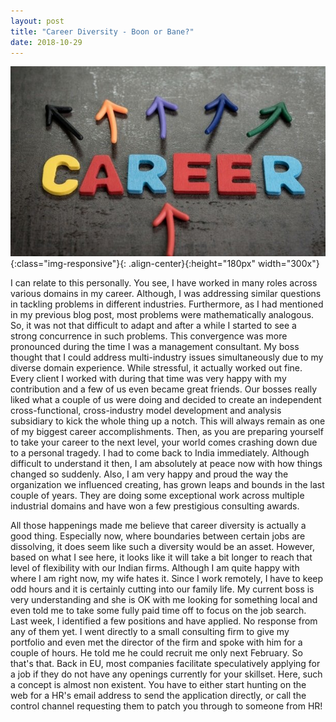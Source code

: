 ```yaml
---
layout: post
title: "Career Diversity - Boon or Bane?"
date: 2018-10-29
---
```

![Diverse](/assets/images/article-emba-career-paths-are-becoming-more-diverse-615x370.jpg){:class="img-responsive"}{: .align-center}{:height="180px" width="300x"}

I can relate to this personally. You see, I have worked in many roles across various domains in my career. Although, I was addressing similar questions in tackling problems in different industries. Furthermore, as I had mentioned in my previous blog post, most problems were mathematically analogous. So, it was not that difficult to adapt and after a while I started to see a strong concurrence in such problems. This convergence was more pronounced during the time I was a management consultant. My boss thought that I could address multi-industry issues simultaneously due to my diverse domain experience. While stressful, it actually worked out fine. Every client I worked with during that time was very happy with my contribution and a few of us even became great friends. Our bosses really liked what a couple of us were doing and decided to create an independent cross-functional, cross-industry model development and analysis subsidiary to kick the whole thing up a notch. This will always remain as one of my biggest career accomplishments. Then, as you are preparing yourself to take your career to the next level, your world comes crashing down due to a personal tragedy. I had to come back to India immediately. Although difficult to understand it then, I am absolutely at peace now with how things changed so suddenly. Also, I am very happy and proud the way the organization we influenced creating, has grown leaps and bounds in the last couple of years. They are doing some exceptional work across multiple industrial domains and have won a few prestigious consulting awards.   

All those happenings made me believe that career diversity is actually a good thing. Especially now, where boundaries between certain jobs are dissolving, it does seem like such a diversity would be an asset. However, based on what I see here, it looks like it will take a bit longer to reach that level of flexibility with our Indian firms. Although I am quite happy with where I am right now, my wife hates it. Since I work remotely, I have to keep odd hours and it is certainly cutting into our family life. My current boss is very understanding and she is OK with me looking for something local and even told me to take some fully paid time off to focus on the job search. Last week, I identified a few positions and have applied. No response from any of them yet. I went directly to a small consulting firm to give my portfolio and even met the director of the firm and spoke with him for a couple of hours. He told me he could recruit me only next February. So that's that. Back in EU, most companies facilitate speculatively applying for a job if they do not have any openings currently for your skillset. Here, such a concept is almost non existent. You have to either start hunting on the web for a HR's email address to send the application directly, or call the control channel requesting them to patch you through to someone from HR! 
 
